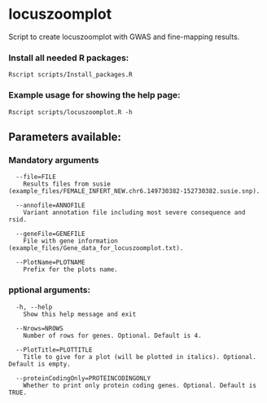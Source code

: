 # locuszoomplot

Script to create locuszoomplot with GWAS and fine-mapping results.

### Install all needed R packages:
`Rscript scripts/Install_packages.R`

### Example usage for showing the help page:
`Rscript scripts/locuszoomplot.R -h`


## Parameters available:

### Mandatory arguments

```
  --file=FILE
    Results files from susie (example_files/FEMALE_INFERT_NEW.chr6.149730382-152730382.susie.snp).

  --annofile=ANNOFILE
    Variant annotation file including most severe consequence and rsid.

  --geneFile=GENEFILE
    File with gene information (example_files/Gene_data_for_locuszoomplot.txt).

  --PlotName=PLOTNAME
    Prefix for the plots name.

```

### pptional arguments:

```
  -h, --help
    Show this help message and exit

  --Nrows=NROWS
    Number of rows for genes. Optional. Default is 4.

  --PlotTitle=PLOTTITLE
    Title to give for a plot (will be plotted in italics). Optional. Default is empty.

  --proteinCodingOnly=PROTEINCODINGONLY
    Whether to print only protein coding genes. Optional. Default is TRUE.
```
	

	
